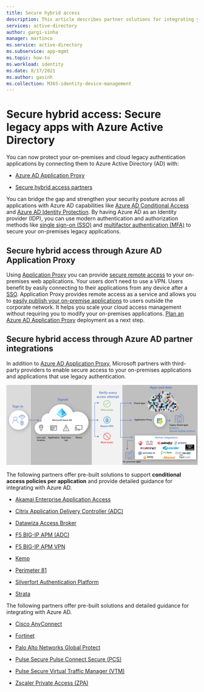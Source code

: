 ```yaml
---
title: Secure hybrid access
description: This article describes partner solutions for integrating your legacy on-premises, public cloud, or private cloud applications with Azure AD. 
services: active-directory
author: gargi-sinha
manager: martinco
ms.service: active-directory
ms.subservice: app-mgmt
ms.topic: how-to
ms.workload: identity
ms.date: 8/17/2021
ms.author: gasinh
ms.collection: M365-identity-device-management
---
```

# Secure hybrid access: Secure legacy apps with Azure Active Directory

You can now protect your on-premises and cloud legacy authentication applications by connecting them to Azure Active Directory (AD) with:

- [Azure AD Application Proxy](#secure-hybrid-access-through-azure-ad-application-proxy)

- [Secure hybrid access partners](#secure-hybrid-access-through-azure-ad-partner-integrations)

You can bridge the gap and strengthen your security posture across all applications with Azure AD capabilities like [Azure AD Conditional Access](../conditional-access/overview.md) and [Azure AD Identity Protection](../identity-protection/overview-identity-protection.md). By having Azure AD as an Identity provider (IDP), you can use modern authentication and authorization methods like [single sign-on (SSO)](what-is-single-sign-on.md) and [multifactor authentication (MFA)](../authentication/concept-mfa-howitworks.md) to secure your on-premises legacy applications.

## Secure hybrid access through Azure AD Application Proxy
  
Using [Application Proxy](../app-proxy/what-is-application-proxy.md) you can provide [secure remote access](../app-proxy/application-proxy-add-on-premises-application.md) to your on-premises web applications. Your users don’t need to use a VPN. Users benefit by easily connecting to their applications from any device after a [SSO](../app-proxy/application-proxy-config-sso-how-to.md#how-to-configure-single-sign-on). Application Proxy provides remote access as a service and allows you to [easily publish your on-premise applications](../app-proxy/application-proxy-add-on-premises-application.md) to users outside the corporate network. It helps you scale your cloud access management without requiring you to modify your on-premises applications. [Plan an Azure AD Application Proxy](../app-proxy/application-proxy-deployment-plan.md) deployment as a next step.

## Secure hybrid access through Azure AD partner integrations  

In addition to [Azure AD Application Proxy](../app-proxy/what-is-application-proxy.md), Microsoft partners with third-party providers to enable secure access to your on-premises applications and applications that use legacy authentication.

![Illustration of Secure Hybrid Access partner integrations and Application Proxy providing access to legacy and on-premises applications after authentication with Azure AD.](./media/secure-hybrid-access/secure-hybrid-access.png)

The following partners offer pre-built solutions to support **conditional access policies per application** and provide detailed guidance for integrating with Azure AD. 

- [Akamai Enterprise Application Access](../saas-apps/akamai-tutorial.md)

- [Citrix Application Delivery Controller (ADC)](../saas-apps/citrix-netscaler-tutorial.md)  

- [Datawiza Access Broker](../manage-apps/datawiza-with-azure-ad.md)

- [F5 BIG-IP APM (ADC)](../manage-apps/f5-aad-integration.md)

- [F5 BIG-IP APM VPN](../manage-apps/f5-aad-password-less-vpn.md)

- [Kemp](../saas-apps/kemp-tutorial.md)

- [Perimeter 81](../saas-apps/perimeter-81-tutorial.md)

- [Silverfort Authentication Platform](../manage-apps/silverfort-azure-ad-integration.md)

- [Strata](../saas-apps/maverics-identity-orchestrator-saml-connector-tutorial.md)

The following partners offer pre-built solutions and detailed guidance for integrating with Azure AD.

- [Cisco AnyConnect](../saas-apps/cisco-anyconnect.md)

- [Fortinet](../saas-apps/fortigate-ssl-vpn-tutorial.md)

- [Palo Alto Networks Global Protect](../saas-apps/paloaltoadmin-tutorial.md)

- [Pulse Secure Pulse Connect Secure (PCS)](../saas-apps/pulse-secure-pcs-tutorial.md)

- [Pulse Secure Virtual Traffic Manager (VTM)](../saas-apps/pulse-secure-virtual-traffic-manager-tutorial.md)

- [Zscaler Private Access (ZPA)](../saas-apps/zscalerprivateaccess-tutorial.md)
